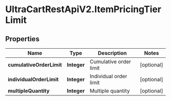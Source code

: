 # UltraCartRestApiV2.ItemPricingTierLimit

## Properties
Name | Type | Description | Notes
------------ | ------------- | ------------- | -------------
**cumulativeOrderLimit** | **Integer** | Cumulative order limit | [optional] 
**individualOrderLimit** | **Integer** | Individual order limit | [optional] 
**multipleQuantity** | **Integer** | Multiple quantity | [optional] 


